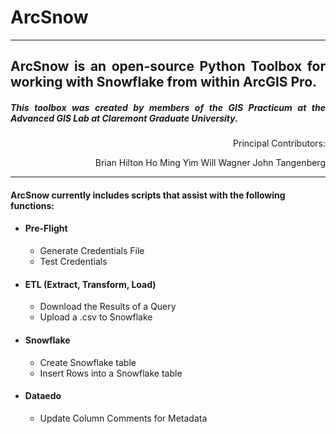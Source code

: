 # ArcSnow
---
<div style="text-align: justify">

## ArcSnow is an open-source Python Toolbox for working with Snowflake from within ArcGIS Pro.

##### This toolbox was created by members of the GIS Practicum at the Advanced GIS Lab at Claremont Graduate University.

</div>

<div style="text-align: right">
Principal Contributors:

  Brian Hilton
  Ho Ming Yim
  Will Wagner
  John Tangenberg

</div>

---

#### ArcSnow currently includes scripts that assist with the following functions:

  - #### Pre-Flight
    - Generate Credentials File
    - Test Credentials
  - #### ETL (Extract, Transform, Load)
    - Download the Results of a Query
    - Upload a .csv to Snowflake
  - #### Snowflake
    - Create Snowflake table
    - Insert Rows into a Snowflake table
  - #### Dataedo
    - Update Column Comments for Metadata